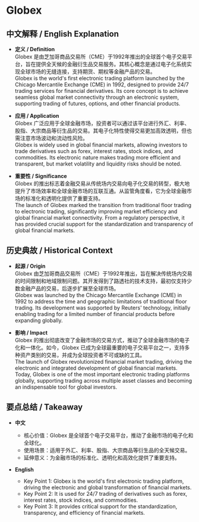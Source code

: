 # Globex

## 中文解释 / English Explanation

* **定义 / Definition**  
  Globex 是由芝加哥商品交易所（CME）于1992年推出的全球首个电子交易平台，旨在提供全天候的金融衍生品交易服务。其核心概念是通过电子化系统实现全球市场的无缝连接，支持期货、期权等金融产品的交易。  
  Globex is the world's first electronic trading platform launched by the Chicago Mercantile Exchange (CME) in 1992, designed to provide 24/7 trading services for financial derivatives. Its core concept is to achieve seamless global market connectivity through an electronic system, supporting trading of futures, options, and other financial products.

* **应用 / Application**  
  Globex 广泛应用于全球金融市场，投资者可以通过该平台进行外汇、利率、股指、大宗商品等衍生品的交易。其电子化特性使得交易更加高效透明，但也需注意市场波动和流动性风险。  
  Globex is widely used in global financial markets, allowing investors to trade derivatives such as forex, interest rates, stock indices, and commodities. Its electronic nature makes trading more efficient and transparent, but market volatility and liquidity risks should be noted.

* **重要性 / Significance**  
  Globex 的推出标志着金融交易从传统场内交易向电子化交易的转型，极大地提升了市场效率和全球金融市场的互联互通。从监管角度看，它为全球金融市场的标准化和透明化提供了重要支持。  
  The launch of Globex marked the transition from traditional floor trading to electronic trading, significantly improving market efficiency and global financial market connectivity. From a regulatory perspective, it has provided crucial support for the standardization and transparency of global financial markets.

## 历史典故 / Historical Context

* **起源 / Origin**  
  Globex 由芝加哥商品交易所（CME）于1992年推出，旨在解决传统场内交易的时间限制和地域限制问题。其开发得到了路透社的技术支持，最初仅支持少数金融产品的交易，后逐步扩展至全球市场。  
  Globex was launched by the Chicago Mercantile Exchange (CME) in 1992 to address the time and geographic limitations of traditional floor trading. Its development was supported by Reuters' technology, initially enabling trading for a limited number of financial products before expanding globally.

* **影响 / Impact**  
  Globex 的推出彻底改变了金融市场的交易方式，推动了全球金融市场的电子化和一体化。如今，Globex 已成为全球最重要的电子交易平台之一，支持多种资产类别的交易，并成为全球投资者不可或缺的工具。  
  The launch of Globex revolutionized financial market trading, driving the electronic and integrated development of global financial markets. Today, Globex is one of the most important electronic trading platforms globally, supporting trading across multiple asset classes and becoming an indispensable tool for global investors.

## 要点总结 / Takeaway

* **中文**  
  - 核心价值：Globex 是全球首个电子交易平台，推动了金融市场的电子化和全球化。  
  - 使用场景：适用于外汇、利率、股指、大宗商品等衍生品的全天候交易。  
  - 延伸意义：为金融市场的标准化、透明化和高效化提供了重要支持。

* **English**  
  - Key Point 1: Globex is the world's first electronic trading platform, driving the electronic and global transformation of financial markets.  
  - Key Point 2: It is used for 24/7 trading of derivatives such as forex, interest rates, stock indices, and commodities.  
  - Key Point 3: It provides critical support for the standardization, transparency, and efficiency of financial markets.